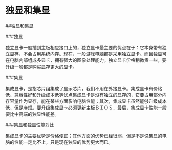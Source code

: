 # 独显和集显



##独显和集显

###独显

​       独立显卡一般插到主板相应接口上的，独立显卡最主要的优点在于：它本身带有独立显存，不会占用系统内存。现在，一般游戏电脑都是采用独立显卡。而且独显可在电脑内部组成多显卡，拥有强大的图像处理能力。独立显卡价格稍微贵一些，要升级一般都是购买显存更大的显卡。 

###集显

​        集成显卡，是指芯片组集成了显示芯片，我们不用在外接显卡。集成显卡有价格低、兼容性好和升级成本低等优点集成显卡是没有独立的显存的，它要占用部分内存容量作为显存，能在某些方面影响电脑性能；其次，集成显卡虽然能够升级成本低，但是麻烦。要升级集成显卡必须更新主板ＢＩＯＳ．最后，集成显卡性能一般要比中高端的独显性能差。

###集显和独显性能对比

​        集成显卡的主要优势是价格便宜；其他方面的优势已经很弱，但是不是说集显的电脑的性能一定比不上，只是现在独显的优势更大而已。